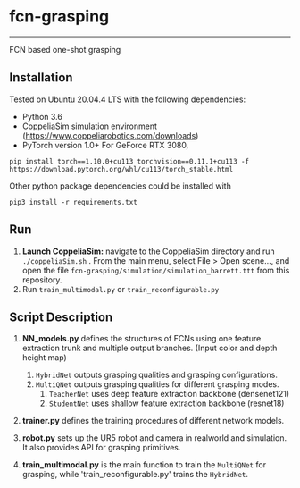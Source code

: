 # fcn-grasping
---
FCN based one-shot grasping
## Installation
Tested on Ubuntu 20.04.4 LTS with the following dependencies:
* Python 3.6
* CoppeliaSim simulation environment (https://www.coppeliarobotics.com/downloads)
* PyTorch version 1.0+ 
For GeForce RTX 3080,
```commandline
pip install torch==1.10.0+cu113 torchvision==0.11.1+cu113 -f https://download.pytorch.org/whl/cu113/torch_stable.html
```

Other python package dependencies could be installed with
```commandline
pip3 install -r requirements.txt 
```

## Run

1. **Launch CoppeliaSim:** navigate to the CoppeliaSim directory and run `./coppeliaSim.sh` . From the main menu, select File > Open scene..., and open the file `fcn-grasping/simulation/simulation_barrett.ttt` from this repository. 
2. Run `train_multimodal.py` or `train_reconfigurable.py`


## Script Description
1. **NN_models.py**  defines the structures of FCNs using one feature extraction trunk and multiple output branches. (Input color and depth height map) 
   1. `HybridNet` outputs grasping qualities and grasping configurations.
   2. `MultiQNet` outputs grasping qualities for different grasping modes.
      1. `TeacherNet` uses deep feature extraction backbone (densenet121)
      2. `StudentNet` uses shallow feature extraction backbone (resnet18)

2. **trainer.py** defines the training procedures of different network models.
3. **robot.py** sets up the UR5 robot and camera in realworld and simulation. It also provides API for grasping primitives.
4. **train_multimodal.py** is the main function to train the `MultiQNet` for grasping, while 'train_reconfigurable.py' trains the `HybridNet`.